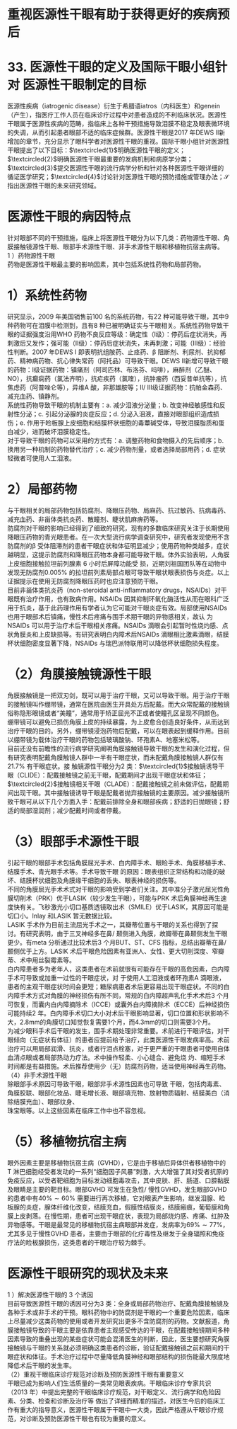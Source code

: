 # 重视医源性干眼有助于获得更好的疾病预后  
# 33. 医源性干眼的定义及国际干眼小组针对 医源性干眼制定的目标  
医源性疾病（iatrogenic disease）衍生于希腊语iatros（内科医生）和genein（产生），指医疗工作人员在临床诊疗过程中对患者造成的不利临床状况。医源性干眼属于医源性疾病的范畴，指临床上各种干预措施导致泪膜不稳定及眼表微环境的失调，从而引起患者眼部不适的临床症候群。医源性干眼是2017 年DEWS Ⅱ新增加的章节，充分显示了眼科学者对医源性干眼的重视。国际干眼小组针对医源性干眼提出了以下目标：$\textcircled{1}$明确医源性干眼的定义；$\textcircled{2}$明确医源性干眼最重要的发病机制和病原学分类；$\textcircled{3}$提交医源性干眼的流行病学分析和针对各种医源性干眼详细的循证医学研究；$\textcircled{4}$讨论针对医源性干眼的预防措施或管理办法；$\mathcal{S}$指出医源性干眼的未来研究领域。  
#  医源性干眼的病因特点  
针对眼部不同的干预措施，临床上将医源性干眼分为以下几类：药物源性干眼、角膜接触镜源性干眼、眼部手术源性干眼、非手术源性干眼和移植物抗宿主病等。  
1 ）药物源性干眼  
药物是医源性干眼最主要的影响因素，其中包括系统性药物和局部药物。  
# 1）系统性药物  
研究显示，2009 年美国销售前100 名的系统药物，有22 种可能导致干眼，其中9 种药物可在泪膜中检测到，且有8 种已被明确证实与干眼相关。系统性药物导致干眼的证据强度沿用WHO 药物不良反应等级：确定性（Ⅰ级）：停药后症状消失，再刺激后又发作；强可能（Ⅱ级）：停药后症状消失，未再刺激；可能（Ⅲ级）：经验性判断。2007 年DEWS I 即表明抗组胺药、止痉药、$\upbeta$ 阻断剂、利尿剂、抗抑郁药、精神病药物、抗心律失常药（阿托品）可导致干眼。DEWS Ⅱ新增可导致干眼的药物：Ⅰ级证据药物：镇痛剂（阿司匹林、布洛芬、吗啡），麻醉剂（乙醚、NO），抗癫痫药（氯法齐明），抗疟疾药（氯喹），抗肿瘤药（西妥昔单抗等），抗焦虑药（阿普唑仑等），异维A 酸，非那雄胺等；Ⅱ/ Ⅲ级证据药物：抗帕金森药、减充血药、镇静剂。  
系统性药物导致干眼的机制主要有：a. 减少泪液分泌量；b. 改变神经敏感性和反射性分泌；c. 引起分泌腺的炎症反应；d. 分泌入泪液，直接对眼部组织造成损伤；e. 作用于睑板腺上皮细胞和结膜杯状细胞的毒蕈碱受体，导致泪膜脂质和蛋白减少，进而破坏泪膜稳定性。  
对于导致干眼的药物可以采用的方式有：a. 调整药物和食物摄入的先后顺序；b. 换用另一种机制的药物替代治疗；c. 减少药物剂量，或者选择局部用药；d. 症状轻微者可使用人工泪液。  
# 2）局部药物  
与干眼相关的局部药物包括防腐剂、降眼压药物、局麻药、抗过敏药、抗病毒药、减充血药、非甾体类抗炎药、散瞳剂、睫状肌麻痹药等。  
防腐剂对干眼的影响已经得到了细致的研究，现有的多数临床研究关注于长期使用降眼压药物的青光眼患者。在一次大型流行病学调查研究中，研究者发现使用不含防腐剂的$\upbeta$ 受体阻滞剂的患者干眼症状和体征明显减少；使用药物种类越多，症状越明显，这提示防腐剂和降眼压药物本身都可能导致干眼。体外实验表明，人角膜上皮细胞接触拉坦前列腺素 6  小时后屏障功能受 损，近期刘祖国团队等在动物中发现无防腐剂$0.005\%$ 的拉坦前列素局部点眼可导致干眼状眼表损伤与炎症。以上证据提示在使用无防腐剂降眼压药时也应注意预防干眼。  
目前非甾体类抗炎药（non-steroidal anti-inflammatory drugs，NSAIDs）对干眼既有治疗作用，也有致病作用。NSAIDs 因其抑制环氧化酶活性从而在眼科广泛用于抗炎，基于此药理作用有学者认为它可能对干眼炎症有效。局部使用NSAIDs 也用于眼部术后镇痛，慢性术后疼痛与围手术期干眼的异物感相关，故认 为NSAIDs 可以用于治疗术后干眼相关疼痛。NSAIDs 滴眼会引起暂时性烧灼感、点状角膜炎和上皮缺损等。有研究表明白内障术后NSAIDs 滴眼相比激素滴眼，结膜杯状细胞密度显著下降，NSAIDs 与瑞巴派特联用可以降低杯状细胞损失程度。  
# （2）角膜接触镜源性干眼  
角膜接触镜是一把双刃剑，既可以用于治疗干眼，又可以导致干眼。用于治疗干眼的接触镜叫作绷带镜，通常在医院由医生开具处方后配戴。而大众常配戴的接触镜俗称隐形眼镜或者“美瞳”，通常用于矫正屈光不正或者使瞳孔区呈现不同颜色。  
绷带镜可以避免已损伤角膜上皮的持续暴露，为上皮愈合创造良好条件，从而达到治疗干眼的目的。另外，绷带镜浸泡药物后配戴，可以在眼表起到缓释作用。目前以绷带镜为载体治疗干眼的药物包括玻璃酸钠、环孢素A、地塞米松等。  
目前还没有前瞻性的流行病学研究阐明角膜接触镜导致干眼的发生和演化过程，但有研究表明配戴角膜触镜人群中一半有干眼症状，而未配戴角膜接触镜人群仅有 $21.7\%$  有干眼症状。接 触镜源性干眼分为2 类：$\textcircled{1}$接触镜诱导干眼（CLIDE）：配戴接触镜之前无干眼，配戴期间才出现干眼症状和体征；$\textcircled{2}$接触镜相关干眼（CLADE）：配戴接触镜之前未做评估，配戴期间出现干眼。其中接触镜诱导干眼是配戴者抛弃接触镜的主要原因。减少接触镜所致干眼可从以下几个方面入手：配戴前排除全身和眼部疾病；舒适的日抛眼镜；舒适的局部湿润剂；减少配戴时间或者停戴。  
# （3）眼部手术源性干眼  
引起干眼的眼部手术包括角膜屈光手术、白内障手术、眼睑手术、角膜移植手术、结膜手术、青光眼手术等。手术导致干眼 的原因：眼表组织正常结构和功能的破坏、结膜杯状细胞及角膜缘干细胞的丢失、眼表神经的损伤等。  
不同的角膜屈光手术术式对干眼的影响受到学者们关注。其中准分子激光屈光性角膜切削术（PRK）优于LASIK（较少发生干眼），可能与PRK 术后角膜神经再生速度快有关。飞秒激光小切口基质透镜取出术（SMILE）优于LASIK，其原因可能是切口小。Inlay 和LASIK 暂无数据比较。  
LASIK 手术作为目前主流屈光手术之一，其瓣蒂位置与干眼的关系也得到了探讨。有研究表明，由于三叉神经多在鼻/ 颞侧进入角膜，故瓣蒂在鼻颞侧发生干眼更少。有meta 分析通过比较术后3 个月BUT、ST、CFS 指标，总结出瓣蒂在鼻/ 颞侧优于上方。LASIK 术后干眼危险因素有亚洲人、女性、更大切削深度、窄瓣蒂、术中用丝裂霉素等。  
白内障患者多为老年人，这类患者在术前就很有可能存在干眼的高危因素，白内障手术可导致或加重一过性的干眼症状，对 于使用人工泪液或者环孢素A 滴眼液，患者的主观干眼症状时间会更短；糖尿病患者术后更容易出现干眼症状。不同的白内障手术方式对角膜的神经损伤有所不同，常规的白内障超声乳化手术术后3 个月可恢复，而囊内白内障摘除术（ICCE）或囊外白内障摘除术（ECCE）后神经损伤可能持续2 年。白内障手术切口大小对术后干眼影响显著，切口位置和形状影响不大，$2.8\mathrm{mm}$的角膜切口知觉恢复需要1个月，而$4.3\mathrm{mm}$的切口则需要3个月。  
为减少眼科手术后干眼的发生，围手术期处理非常重要。术前进行干眼评估，对干眼倾向（无症状有体征）的患者应提前给予治疗，此类医源性干眼发病率高。术前治疗可以用局部润滑、抗炎，或者行泪点栓塞，对于更严重的干眼患者可使用自体血清点眼或者局部热动力疗法。术中操作轻柔、小心缝合、避免烧 灼、缩短手术时间都是有益措施。术后推荐使用少（无）防腐剂药物，适当使用神经再生药物。  
（4）非手术源性干眼  
除眼部手术原因可导致干眼，眼部非手术源性因素也可导致 干眼，包括肉毒素、角膜胶联、眼部化妆品、睫毛增长液、眼部填充物、放射物质辐射、结膜美白（消除结膜充血）、眼部纹身、  
珠宝眼等。以上这些因素在临床工作中也不容忽视。  
# （5）移植物抗宿主病  
眼外因素主要是移植物抗宿主病（GVHD），它是由于移植后异体供者移植物中的T 淋巴细胞经受者发动的一系列“细胞因子风暴”刺激，大大增强了其对受者抗原的免疫反应，以受者靶细胞为目标发动细胞毒攻击，其中皮肤、肝、肠道、口腔黏膜及眼睛是主要的靶目标。眼部GVHD 可发生在急性/ 慢性GVHD，发生眼部GVHD 的患者中有$40\%\sim60\%$ 需要进行再次移植，它对眼表产生影响，继发泪腺、睑板腺的炎症，腺体纤维化改变，结膜充血，假膜性结膜炎，结膜瘢痕，葡萄膜和角膜上皮剥落。在慢性期，患者可出现干眼症状，表现为局部烧灼感、疼痛、红肿及异物感等。干眼是最常见的移植物抗宿主病眼部并发症，发病率为$69\%\sim77\%$，尤其多见于慢性GVHD 患者，主要由于眼部的化疗毒性及继发于全身辐照和免疫疗法的睑板腺损伤，这类患者的干眼治疗较为棘手。  
#  医源性干眼研究的现状及未来  
1 ）解决医源性干眼的 3  个诱因  
目前导致医源性干眼的诱因可分为3 类：全身或局部药物治疗、配戴角膜接触镜及各种手术或非手术的干预。眼科药物中的防腐剂是干眼的一个重要危险因素，临床上尽量减少这类药物的使用或者开发研究出更多不含防腐剂的药物。文献报道，角膜接触镜导致的干眼主要是依靠患者主观感受传达的干眼，在配戴接触镜期间多种因素导致的重叠出现的某些症状可能会混淆医生的判断，因此，医生要想研究角膜接触镜与干眼的关系就必须明确这类患者的诊断，验证配戴接触镜之前和期间的干眼症状和体征。手术治疗过程中尽量降低角膜神经和眼部结构的损伤能最大限度地降低术后干眼的发生率。  
（2）重视干眼临床诊疗规范对诊断及预防医源性干眼有重要意义  
干眼已成为影响人们生活质量的一类常见眼表疾病。干眼临床诊疗专家共识（2013 年）中提出完整的干眼临床诊疗规范，对干眼定义、流行病学和危险因素、分类、检查和诊断及治疗等 做出了详细而精准的描述，对医生今后的临床工作有重大的指导意义，医源性干眼属于干眼中一大类，因此严格遵从干眼诊疗规范，对诊断及预防医源性干眼也有较为重要的意义。  
